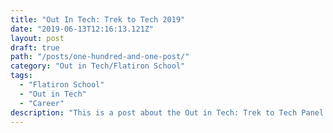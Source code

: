 ```yaml
---
title: "Out In Tech: Trek to Tech 2019"
date: "2019-06-13T12:16:13.121Z"
layout: post
draft: true
path: "/posts/one-hundred-and-one-post/"
category: "Out in Tech/Flatiron School"
tags:
  - "Flatiron School"
  - "Out in Tech"
  - "Career"
description: "This is a post about the Out in Tech: Trek to Tech Panel."
---
```


